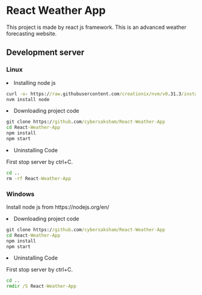 # React Weather App

This project is made by react js framework. This is an advanced weather forecasting website.

## Development server

### Linux

<li>Installing node js</li>

```cmd
curl -o- https://raw.githubusercontent.com/creationix/nvm/v0.31.3/install.sh | bash
nvm install node
```

<li>Downloading project code</li>

```cmd
git clone https://github.com/cybersaksham/React-Weather-App
cd React-Weather-App
npm install
npm start
```

<li>Uninstalling Code</li>

First stop server by ctrl+C.

```cmd
cd ..
rm -rf React-Weather-App
```

### Windows

<p>Install node js from https://nodejs.org/en/</p>

<li>Downloading project code</li>

```cmd
git clone https://github.com/cybersaksham/React-Weather-App
cd React-Weather-App
npm install
npm start
```

<li>Uninstalling Code</li>

First stop server by ctrl+C.

```cmd
cd ..
rmdir /S React-Weather-App
```

